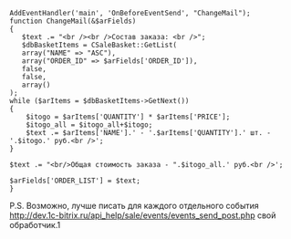     AddEventHandler('main', 'OnBeforeEventSend', "ChangeMail");
    function ChangeMail(&$arFields)
    {
       $text .= "<br /><br />Состав заказа: <br />";
       $dbBasketItems = CSaleBasket::GetList(
       array("NAME" => "ASC"),
       array("ORDER_ID" => $arFields['ORDER_ID']),
       false,
       false,
       array()
    );
    while ($arItems = $dbBasketItems->GetNext())
    {
        $itogo = $arItems['QUANTITY'] * $arItems['PRICE'];
        $itogo_all = $itogo_all+$itogo;
        $text .= $arItems['NAME'].' - '.$arItems['QUANTITY'].' шт. - '.$itogo.' руб.<br />';	 
    }

    $text .= "<br/>Общая стоимость заказа - ".$itogo_all.' руб.<br />';

    $arFields['ORDER_LIST'] = $text; 
    }

P.S. Возможно, лучше писать для каждого отдельного события http://dev.1c-bitrix.ru/api_help/sale/events/events_send_post.php свой обработчик.1